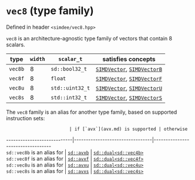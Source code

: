 # `vec8` (type family)

Defined in header `<simdee/vec8.hpp>`

`vec8` is an architecture-agnostic type family of vectors that contain 8 scalars.

type    | `width` | `scalar_t`      | satisfies concepts
--------|---------|-----------------|----------------------------------------------------------------
`vec8b` | 8       | `sd::bool32_t`  | [`SIMDVector`](SIMDVector.md), [`SIMDVectorB`](SIMDVectorB.md)
`vec8f` | 8       | `float`         | [`SIMDVector`](SIMDVector.md), [`SIMDVectorF`](SIMDVectorF.md)
`vec8u` | 8       | `std::uint32_t` | [`SIMDVector`](SIMDVector.md), [`SIMDVectorU`](SIMDVectorU.md)
`vec8s` | 8       | `std::int32_t`  | [`SIMDVector`](SIMDVector.md), [`SIMDVectorS`](SIMDVectorS.md)

The `vec8` family is an alias for another type family, based on supported instruction sets:

                            | if [`avx`](avx.md) is supported | otherwise
----------------------------|---------------------------------|----------------------------------                       
`sd::vec8b` is an alias for | [`sd::avxb`](avx.md)            | [`sd::dual<sd::vec4b>`](dual.md)                        
`sd::vec8f` is an alias for | [`sd::avxf`](avx.md)            | [`sd::dual<sd::vec4f>`](dual.md)                        
`sd::vec8u` is an alias for | [`sd::avxu`](avx.md)            | [`sd::dual<sd::vec4u>`](dual.md)                        
`sd::vec8s` is an alias for | [`sd::avxs`](avx.md)            | [`sd::dual<sd::vec4s>`](dual.md)
